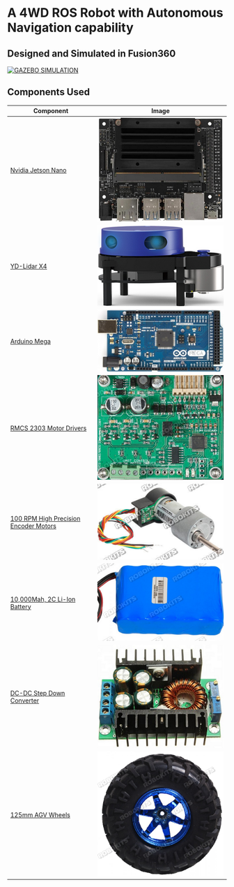 # A 4WD ROS Robot with Autonomous Navigation capability

## Designed and Simulated in Fusion360 

[![GAZEBO SIMULATION](http://img.youtube.com/vi/yLzaqpGkmrI/1.jpg)](https://www.youtube.com/watch?v=yLzaqpGkmrI)







## Components Used

| Component     | Image           |
| ------------- |:-------------:|
| [Nvidia Jetson Nano](https://www.tannatechbiz.com/nvidia-jetson-nano-developer-kit-b01.html) |![Jetson nano](data/jetson.png)| 
| [YD-Lidar X4](https://www.amazon.in/SmartFly-info-LIDAR-053-YDLIDAR-X4/dp/B07DBYHJVQ/ref=sr_1_1?dchild=1&keywords=ydlidar&qid=1625070853&sr=8-1)|![lidar](data/lidar.png)  | 
|[Arduino Mega](https://robu.in/product/arduino-mega-2560-board-with-compatible-usb-cable/)| ![mega](data/mega.png)| 
| [RMCS 2303 Motor Drivers](https://robokits.co.in/motor-drives-drivers/encoder-dc-servo/rhino-dc-servo-driver-10v-30v-50w-5a-compatible-with-modbus-uart-ascii-for-encoder-dc-servo-motor)| ![driver](data/motordriver.png)
| [100 RPM High Precision Encoder Motors](https://robokits.co.in/motors/encoder-dc-servo/high-torque-high-precision-motor/high-torque-high-precision-encoder-dc-geared-motor-12v-100rpm)|![motor](data/motors.png)
|[10,000Mah, 2C Li-Ion Battery](https://robokits.co.in/batteries-chargers/skycell-li-ion-battery/11.1vli-ion-batteries-9.6-12.6v/li-ion-11.1v-10000mah-2c-with-inbuilt-charger-protection) |![battery](data/battery.png)
|[DC-DC Step Down Converter](https://robu.in/product/10a-dc-dc-step-down-adjustable-constant-voltage-module/) |![buck](data/buck.png)
|[125mm AGV Wheels](https://robokits.co.in/robot-wheels/rubber-tracked-wheels/robot-wheel-125mm-diameter-60mm-width-for-atv) | ![wheel](data/wheels.png)

